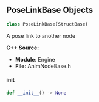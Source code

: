 ## PoseLinkBase Objects

```python
class PoseLinkBase(StructBase)
```

A pose link to another node

**C++ Source:**

- **Module**: Engine
- **File**: AnimNodeBase.h

<a id="unreal.PoseLinkBase.__init__"></a>

#### __init__

```python
def __init__() -> None
```

<a id="unreal.PoseLink"></a>